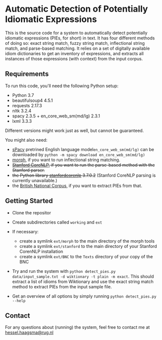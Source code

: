 # Automatic Detection of Potentially Idiomatic Expressions
This is the source code for a system to automatically detect potentially idiomatic expressions (PIEs, for short) in text. It has four different methods of doing so: exact string match, fuzzy string match, inflectional string match, and parse-based matching. It relies on a set of digitally available idiom dictionaries to get an inventory of expressions, and extracts all instances of those expressions (with context) from the input corpus.

## Requirements 
To run this code, you'll need the following Python setup:
* Python 3.7
* beautifulsoup4 4.5.1
* requests 2.17.3
* nltk 3.2.4
* spacy 2.3.5 + en_core_web_sm(md/lg) 2.3.1 
* lxml 3.3.3

Different versions might work just as well, but cannot be guaranteed. 

You might also need:
* [sPacy](https://spacy.io/models/en) pretrined English language model`en_core_web_sm(md/lg)` can be downloaded by `python -m spacy download en_core_web_sm(md/lg)` 
* [morph](http://users.sussex.ac.uk/~johnca/morph.html), if you want to run inflectional string matching.
* ~~[Stanford CoreNLP](https://stanfordnlp.github.io/CoreNLP/), if you want to run the parse-based method with the Stanford parser.~~
* ~~the Python library [stanfordcorenlp](https://github.com/Lynten/stanford-corenlp) 3.7.0.2~~ (Stanford CoreNLP parsing is currently unavailable.)
* the [British National Corpus](http://www.natcorp.ox.ac.uk/), if you want to extract PIEs from that. 

## Getting Started
- Clone the repositor

- Create subdirectories called `working` and `ext`
- If necessary: 
  - create a symlink `ext/morph` to the main directory of the morph tools
  - create a symlink `ext/stanford` to the main directory of your Stanford CorenNLP installation
  - create a symlink `ext/BNC` to the `Texts` directory of your copy of the BNC
- Try and run the system with `python detect_pies.py data/input_sample.txt -d wiktionary -t plain -m exact`. This should extract a list of idioms from Wiktionary and use the exact string match method to extract PIEs from the input sample file.
- Get an overview of all options by simply running `python detect_pies.py --help`

## Contact
For any questions about (running) the system, feel free to contact me at hessel.haagsma@rug.nl
